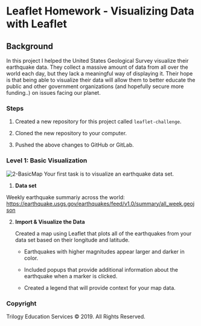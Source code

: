 # Leaflet Homework - Visualizing Data with Leaflet

## Background

In this project I helped the United States Geological Survey visualize their earthquake data. They collect a massive amount of data from all over the world each day, but they lack a meaningful way of displaying it. Their hope is that being able to visualize their data will allow them to better educate the public and other government organizations (and hopefully secure more funding..) on issues facing our planet.

### Steps

1. Created a new repository for this project called `leaflet-challenge`. 

2. Cloned the new repository to your computer.

3. Pushed the above changes to GitHub or GitLab.


### Level 1: Basic Visualization

![2-BasicMap](https://github.com/shazeeye/leaflet-challenge/blob/master/Screen%20Shot%202020-03-26%20at%201.14.50%20PM.png) 
Your first task is to visualize an earthquake data set.

1. **Data set**

 Weekly earthquake summariy across the world: https://earthquake.usgs.gov/earthquakes/feed/v1.0/summary/all_week.geojson

2. **Import & Visualize the Data**

   Created a map using Leaflet that plots all of the earthquakes from your data set based on their longitude and latitude.

   *  Earthquakes with higher magnitudes appear larger and darker in color.

   * Included popups that provide additional information about the earthquake when a marker is clicked.

   * Created a legend that will provide context for your map data.



### Copyright

Trilogy Education Services © 2019. All Rights Reserved.
